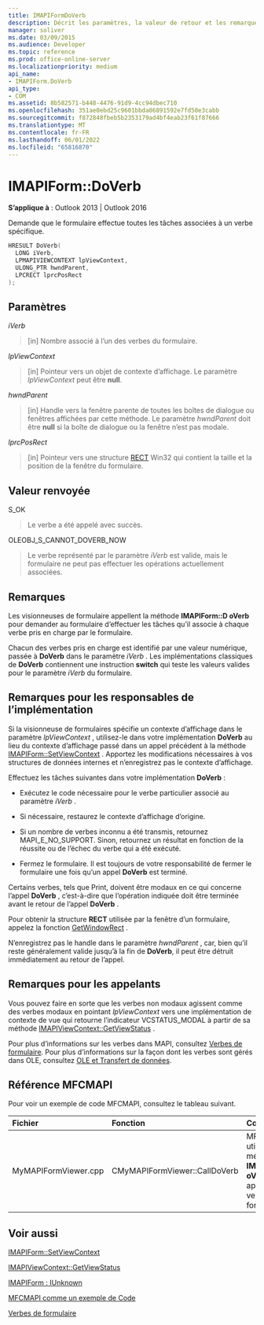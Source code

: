 ```yaml
---
title: IMAPIFormDoVerb
description: Décrit les paramètres, la valeur de retour et les remarques pour IMAPIFormDoVerb, qui demande que le formulaire effectue toutes les tâches qu’il associe à un verbe spécifique.
manager: soliver
ms.date: 03/09/2015
ms.audience: Developer
ms.topic: reference
ms.prod: office-online-server
ms.localizationpriority: medium
api_name:
- IMAPIForm.DoVerb
api_type:
- COM
ms.assetid: 8b582571-b448-4476-91d9-4cc94dbec710
ms.openlocfilehash: 351ae0ebd25c9601bbda06891592e7fd50e3cabb
ms.sourcegitcommit: f872848fbeb5b2353179ad4bf4eab23f61f87666
ms.translationtype: MT
ms.contentlocale: fr-FR
ms.lasthandoff: 06/01/2022
ms.locfileid: "65816870"
---
```

# <a name="imapiformdoverb"></a>IMAPIForm::DoVerb

  
  
**S’applique à** : Outlook 2013 | Outlook 2016 
  
Demande que le formulaire effectue toutes les tâches associées à un verbe spécifique.
  
```cpp
HRESULT DoVerb(
  LONG iVerb,
  LPMAPIVIEWCONTEXT lpViewContext,
  ULONG_PTR hwndParent,
  LPCRECT lprcPosRect
);
```

## <a name="parameters"></a>Paramètres

 _iVerb_
  
> [in] Nombre associé à l’un des verbes du formulaire.
    
 _lpViewContext_
  
> [in] Pointeur vers un objet de contexte d’affichage. Le paramètre  _lpViewContext_ peut être **null**.
    
 _hwndParent_
  
> [in] Handle vers la fenêtre parente de toutes les boîtes de dialogue ou fenêtres affichées par cette méthode. Le paramètre  _hwndParent_ doit être **null** si la boîte de dialogue ou la fenêtre n’est pas modale. 
    
 _lprcPosRect_
  
> [in] Pointeur vers une structure [RECT](https://msdn.microsoft.com/library/dd162897%28VS.85%29.aspx) Win32 qui contient la taille et la position de la fenêtre du formulaire. 
    
## <a name="return-value"></a>Valeur renvoyée

S_OK 
  
> Le verbe a été appelé avec succès.
    
OLEOBJ_S_CANNOT_DOVERB_NOW 
  
> Le verbe représenté par le paramètre  _iVerb_ est valide, mais le formulaire ne peut pas effectuer les opérations actuellement associées. 
    
## <a name="remarks"></a>Remarques

Les visionneuses de formulaire appellent la méthode **IMAPIForm::D oVerb** pour demander au formulaire d’effectuer les tâches qu’il associe à chaque verbe pris en charge par le formulaire. 
  
Chacun des verbes pris en charge est identifié par une valeur numérique, passée à **DoVerb** dans le paramètre _iVerb_ . Les implémentations classiques de **DoVerb** contiennent une instruction **switch** qui teste les valeurs valides pour le paramètre  _iVerb_ du formulaire. 
  
## <a name="notes-to-implementers"></a>Remarques pour les responsables de l’implémentation

Si la visionneuse de formulaires spécifie un contexte d’affichage dans le paramètre _lpViewContext_ , utilisez-le dans votre implémentation **DoVerb** au lieu du contexte d’affichage passé dans un appel précédent à la méthode [IMAPIForm::SetViewContext](imapiform-setviewcontext.md) . Apportez les modifications nécessaires à vos structures de données internes et n’enregistrez pas le contexte d’affichage. 
  
Effectuez les tâches suivantes dans votre implémentation **DoVerb** : 
  
- Exécutez le code nécessaire pour le verbe particulier associé au paramètre  _iVerb_ . 
    
- Si nécessaire, restaurez le contexte d’affichage d’origine.
    
- Si un nombre de verbes inconnu a été transmis, retournez MAPI_E_NO_SUPPORT. Sinon, retournez un résultat en fonction de la réussite ou de l’échec du verbe qui a été exécuté.
    
- Fermez le formulaire. Il est toujours de votre responsabilité de fermer le formulaire une fois qu’un appel **DoVerb** est terminé. 
    
Certains verbes, tels que Print, doivent être modaux en ce qui concerne l’appel **DoVerb** , c’est-à-dire que l’opération indiquée doit être terminée avant le retour de l’appel **DoVerb** . 
  
Pour obtenir la structure **RECT** utilisée par la fenêtre d’un formulaire, appelez la fonction [GetWindowRect](https://msdn.microsoft.com/library/ms633519) . 
  
N’enregistrez pas le handle dans le paramètre _hwndParent_ , car, bien qu’il reste généralement valide jusqu’à la fin de **DoVerb**, il peut être détruit immédiatement au retour de l’appel.
  
## <a name="notes-to-callers"></a>Remarques pour les appelants

Vous pouvez faire en sorte que les verbes non modaux agissent comme des verbes modaux en pointant  _lpViewContext_ vers une implémentation de contexte de vue qui retourne l’indicateur VCSTATUS_MODAL à partir de sa méthode [IMAPIViewContext::GetViewStatus](imapiviewcontext-getviewstatus.md) . 
  
Pour plus d’informations sur les verbes dans MAPI, consultez [Verbes de formulaire](form-verbs.md). Pour plus d’informations sur la façon dont les verbes sont gérés dans OLE, consultez [OLE et Transfert de données](https://msdn.microsoft.com/library/ms693425%28VS.85%29.aspx).
  
## <a name="mfcmapi-reference"></a>Référence MFCMAPI

Pour voir un exemple de code MFCMAPI, consultez le tableau suivant.
  
|**Fichier**|**Fonction**|**Commentaire**|
|:-----|:-----|:-----|
|MyMAPIFormViewer.cpp  <br/> |CMyMAPIFormViewer::CallDoVerb  <br/> |MFCMAPI utilise la méthode **IMAPIForm::D oVerb** pour appeler un verbe sur un formulaire. |
   
## <a name="see-also"></a>Voir aussi



[IMAPIForm::SetViewContext](imapiform-setviewcontext.md)
  
[IMAPIViewContext::GetViewStatus](imapiviewcontext-getviewstatus.md)
  
[IMAPIForm : IUnknown](imapiformiunknown.md)


[MFCMAPI comme un exemple de Code](mfcmapi-as-a-code-sample.md)
  
[Verbes de formulaire](form-verbs.md)

